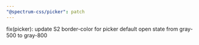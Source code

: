 ```yaml
---
"@spectrum-css/picker": patch
---
```


fix(picker): update S2 border-color for picker default open state from gray-500 to gray-800
